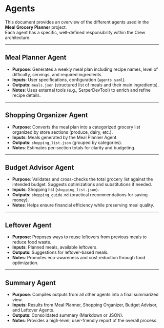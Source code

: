 # Agents

This document provides an overview of the different agents used in the **Meal Grocery Planner** project.  
Each agent has a specific, well-defined responsibility within the Crew architecture.

---

## Meal Planner Agent
- **Purpose**: Generates a weekly meal plan including recipe names, level of difficulty, servings, and required ingredients.  
- **Inputs**: User specifications, configuration (`agents.yaml`).  
- **Outputs**: `meals.json` (structured list of meals and their main ingredients).  
- **Notes**: Uses external tools (e.g., SerperDevTool) to enrich and refine recipe details.

---

## Shopping Organizer Agent
- **Purpose**: Converts the meal plan into a categorized grocery list organized by store sections (produce, dairy, etc.).  
- **Inputs**: Meals generated by the Meal Planner Agent.  
- **Outputs**: `shopping_list.json` (grouped by categories).  
- **Notes**: Estimates per-section totals for clarity and budgeting.

---

## Budget Advisor Agent
- **Purpose**: Validates and cross-checks the total grocery list against the intended budget. Suggests optimizations and substitutions if needed.  
- **Inputs**: Shopping list (`shopping_list.json`).  
- **Outputs**: `shopping_guide.md` (practical recommendations for saving money).  
- **Notes**: Helps ensure financial efficiency while preserving meal quality.

---

## Leftover Agent
- **Purpose**: Proposes ways to reuse leftovers from previous meals to reduce food waste.  
- **Inputs**: Planned meals, available leftovers.  
- **Outputs**: Suggestions for leftover-based meals.  
- **Notes**: Promotes eco-awareness and cost reduction through food optimization.

---

## Summary Agent
- **Purpose**: Compiles outputs from all other agents into a final summarized view.  
- **Inputs**: Results from Meal Planner, Shopping Organizer, Budget Advisor, and Leftover Agents.  
- **Outputs**: Consolidated summary (Markdown or JSON).  
- **Notes**: Provides a high-level, user-friendly report of the overall process.